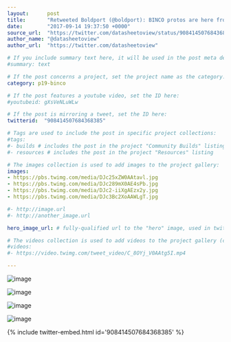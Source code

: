 ```yaml
---
layout:      post
title:       "Retweeted Boldport (@boldport): BINCO protos are here from @eC_PCB! #BoldportClub"
date:        "2017-09-14 19:37:50 +0000"
source_url:  "https://twitter.com/datasheetoview/status/908414507684368385"
author_name: "@datasheetoview"
author_url:  "https://twitter.com/datasheetoview"

# If you include summary text here, it will be used in the post meta description instead of an excerpt from the post body
#summary: text

# If the post concerns a project, set the project name as the category:
category: p19-binco

# If the post features a youtube video, set the ID here:
#youtubeid: gXsVeNLuWLw

# If the post is mirroring a tweet, set the ID here:
twitterid:  "908414507684368385"

# Tags are used to include the post in specific project collections:
#tags:
#- builds # includes the post in the project "Community Builds" listing
#- resources # includes the post in the project "Resources" listing

# The images collection is used to add images to the project gallery:
images:
- https://pbs.twimg.com/media/DJc25xZW0AAtavl.jpg
- https://pbs.twimg.com/media/DJc289mX0AE4sPb.jpg
- https://pbs.twimg.com/media/DJc2-iiXgAEzx2y.jpg
- https://pbs.twimg.com/media/DJc3Bc2XoAAWLgT.jpg

#- http://image.url
#- http://another_image.url

hero_image_url: # fully-qualified url to the "hero" image, used in twitter cards for example

# The videos collection is used to add videos to the project gallery (currently only mp4):
#videos:
#- https://video.twimg.com/tweet_video/C_8OYj_V0AAtg5I.mp4

---
```


![image](https://pbs.twimg.com/media/DJc25xZW0AAtavl.jpg)

![image](https://pbs.twimg.com/media/DJc289mX0AE4sPb.jpg)

![image](https://pbs.twimg.com/media/DJc2-iiXgAEzx2y.jpg)

![image](https://pbs.twimg.com/media/DJc3Bc2XoAAWLgT.jpg)

{% include twitter-embed.html id='908414507684368385' %}


